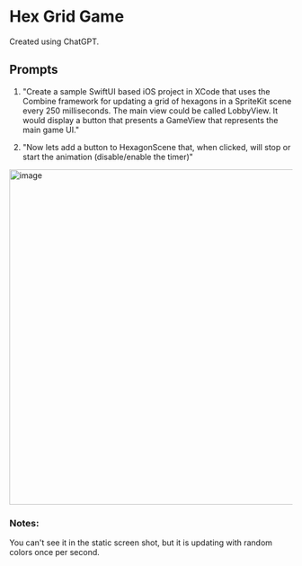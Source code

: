 # Hex Grid Game
Created using ChatGPT.

## Prompts

1. "Create a sample SwiftUI based iOS project in XCode that uses the Combine framework for updating a grid of hexagons in a SpriteKit  scene every 250 milliseconds.
The main view could be called LobbyView. It would display a button that presents a GameView that represents the main game UI."

2. "Now lets add a button to HexagonScene that, when clicked, will stop or start the animation (disable/enable the timer)"

<img width="596" alt="image" src="https://github.com/user-attachments/assets/b123b8a0-f872-453c-a917-ab6348f9dfb2" />

### Notes:
You can't see it in the static screen shot, but it is updating with random colors once per second.
